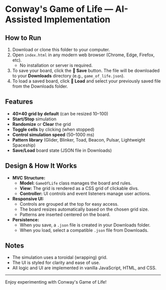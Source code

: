 # Conway's Game of Life — AI-Assisted Implementation

## How to Run

1. Download or clone this folder to your computer.
2. Open `index.html` in any modern web browser (Chrome, Edge, Firefox, etc).
   - No installation or server is required.
3. To save your board, click the **💾 Save** button. The file will be downloaded to your **Downloads** directory (e.g., `game_of_life.json`).
4. To load a saved board, click **📂 Load** and select your previously saved file from the Downloads folder.

## Features
- **40×40 grid by default** (can be resized 10–100)
- **Start/Stop** simulation
- **Randomize** or **Clear** the grid
- **Toggle cells** by clicking (when stopped)
- **Control simulation speed** (50–1000 ms)
- **Pattern library** (Glider, Blinker, Toad, Beacon, Pulsar, Lightweight Spaceship)
- **Save/Load** board state (JSON file in Downloads)

## Design & How It Works
- **MVC Structure:**
  - **Model:** `GameOfLife` class manages the board and rules.
  - **View:** The grid is rendered as a CSS grid of clickable divs.
  - **Controller:** UI controls and event listeners manage user actions.
- **Responsive UI:**
  - Controls are grouped at the top for easy access.
  - The board resizes automatically based on the chosen grid size.
  - Patterns are inserted centered on the board.
- **Persistence:**
  - When you save, a `.json` file is created in your Downloads folder.
  - When you load, select a compatible `.json` file from Downloads.

## Notes
- The simulation uses a toroidal (wrapping) grid.
- The UI is styled for clarity and ease of use.
- All logic and UI are implemented in vanilla JavaScript, HTML, and CSS.

---

Enjoy experimenting with Conway's Game of Life!
